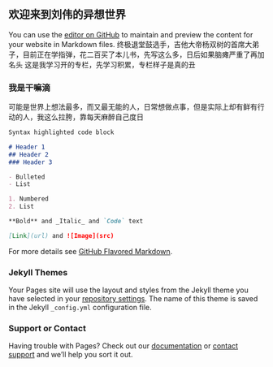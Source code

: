 ## 欢迎来到刘伟的异想世界

You can use the [editor on GitHub](https://github.com/liuerlengzi/daydayup.github.io/edit/gh-pages/index.md) to maintain and preview the content for your website in Markdown files.
终极退堂鼓选手，吉他大帝杨双树的首席大弟子，目前正在学指弹，花二百买了本儿书，先写这么多，日后如果脑瘫严重了再加名头
这是我学习开的专栏，先学习积累，专栏样子是真的丑

### 我是干嘛滴

可能是世界上想法最多，而又最无能的人，日常想做点事，但是实际上却有鲜有行动的人，我这么拉胯，靠每天麻醉自己度日
```markdown
Syntax highlighted code block

# Header 1
## Header 2
### Header 3

- Bulleted
- List

1. Numbered
2. List

**Bold** and _Italic_ and `Code` text

[Link](url) and ![Image](src)
```

For more details see [GitHub Flavored Markdown](https://guides.github.com/features/mastering-markdown/).

### Jekyll Themes

Your Pages site will use the layout and styles from the Jekyll theme you have selected in your [repository settings](https://github.com/liuerlengzi/daydayup.github.io/settings). The name of this theme is saved in the Jekyll `_config.yml` configuration file.

### Support or Contact

Having trouble with Pages? Check out our [documentation](https://docs.github.com/categories/github-pages-basics/) or [contact support](https://support.github.com/contact) and we’ll help you sort it out.
